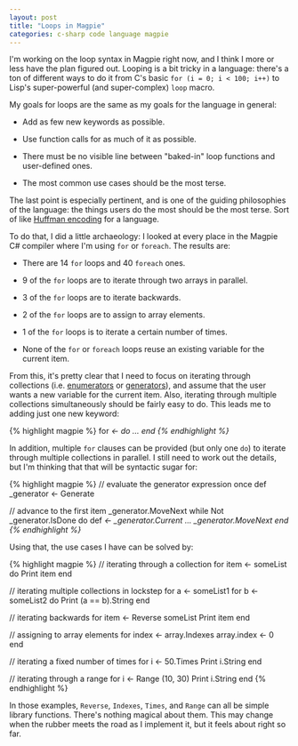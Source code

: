 ```yaml
---
layout: post
title: "Loops in Magpie"
categories: c-sharp code language magpie
---
```

I'm working on the loop syntax in Magpie right now, and I think I more or less
have the plan figured out. Looping is a bit tricky in a language: there's a
ton of different ways to do it from C's basic `for (i = 0; i < 100; i++)` to
Lisp's super-powerful (and super-complex) `loop` macro.

My goals for loops are the same as my goals for the language in general:

  * Add as few new keywords as possible.

  * Use function calls for as much of it as possible.

  * There must be no visible line between "baked-in" loop functions and user-defined ones.

  * The most common use cases should be the most terse.

The last point is especially pertinent, and is one of the guiding philosophies
of the language: the things users do the most should be the most terse. Sort
of like [Huffman encoding](http://en.wikipedia.org/wiki/Huffman_encoding) for a language.

To do that, I did a little archaeology: I looked at every place in the Magpie
C# compiler where I'm using `for` or `foreach`. The results are:

  * There are 14 `for` loops and 40 `foreach` ones.

  * 9 of the `for` loops are to iterate through two arrays in parallel.

  * 3 of the `for` loops are to iterate backwards.

  * 2 of the `for` loops are to assign to array elements.

  * 1 of the `for` loops is to iterate a certain number of times.

  * None of the `for` or `foreach` loops reuse an existing variable for the current item.

From this, it's pretty clear that I need to focus on iterating through
collections (i.e. [enumerators](http://msdn.microsoft.com/en-us/library/system.collections.ienumerable.aspx) or [generators](http://www.python.org/dev/peps/pep-0255/)), and assume that the
user wants a new variable for the current item. Also, iterating through
multiple collections simultaneously should be fairly easy to do. This leads me
to adding just one new keyword:

{% highlight magpie %}
for <var> <- <generator> do
    ...
end
{% endhighlight %}

In addition, multiple `for` clauses can be provided (but only one `do`) to
iterate through multiple collections in parallel. I still need to work out the
details, but I'm thinking that that will be syntactic sugar for:

{% highlight magpie %}
// evaluate the generator expression once
def _generator <- Generate <generator>

// advance to the first item
_generator.MoveNext
while Not _generator.IsDone do
    def <var> <- _generator.Current
    ...
    _generator.MoveNext
end
{% endhighlight %}

Using that, the use cases I have can be solved by:

{% highlight magpie %}
// iterating through a collection
for item <- someList do
    Print item
end

// iterating multiple collections in lockstep
for a <- someList1
for b <- someList2 do
    Print (a == b).String
end

// iterating backwards
for item <- Reverse someList
    Print item
end

// assigning to array elements
for index <- array.Indexes
    array.index <- 0
end

// iterating a fixed number of times
for i <- 50.Times
    Print i.String
end

// iterating through a range
for i <- Range (10, 30)
    Print i.String
end
{% endhighlight %}

In those examples, `Reverse`, `Indexes`, `Times`, and `Range` can all be
simple library functions. There's nothing magical about them. This may change
when the rubber meets the road as I implement it, but it feels about right so
far.
